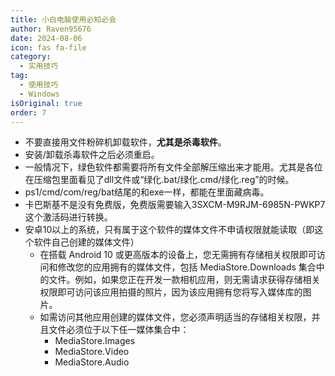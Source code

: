 ```yaml
---
title: 小白电脑使用必知必会
author: Raven95676
date: 2024-08-06
icon: fas fa-file
category:
  - 实用技巧
tag:
  - 使用技巧
  - Windows
isOriginal: true
order: 7
---
```

- 不要直接用文件粉碎机卸载软件，**尤其是杀毒软件**。
- 安装/卸载杀毒软件之后必须重启。
- 一般情况下，绿色软件都需要将所有文件全部解压缩出来才能用。尤其是各位在压缩包里面看见了dll文件或“绿化.bat/绿化.cmd/绿化.reg”的时候。
- ps1/cmd/com/reg/bat结尾的和exe一样，都能在里面藏病毒。
- 卡巴斯基不是没有免费版，免费版需要输入3SXCM-M9RJM-6985N-PWKP7这个激活码进行转换。
- 安卓10以上的系统，只有属于这个软件的媒体文件不申请权限就能读取（即这个软件自己创建的媒体文件）
  - 在搭载 Android 10 或更高版本的设备上，您无需拥有存储相关权限即可访问和修改您的应用拥有的媒体文件，包括 MediaStore.Downloads 集合中的文件。例如，如果您正在开发一款相机应用，则无需请求获得存储相关权限即可访问该应用拍摄的照片，因为该应用拥有您将写入媒体库的图片。
  - 如需访问其他应用创建的媒体文件，您必须声明适当的存储相关权限，并且文件必须位于以下任一媒体集合中：
    - MediaStore.Images
    - MediaStore.Video
    - MediaStore.Audio
